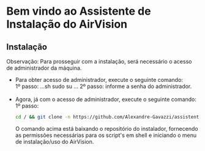 # Bem vindo ao Assistente de Instalação do AirVision

## Instalação

Observação: Para prosseguir com a instalação, será necessário o acesso de administrador da máquina.
 - Para obter acesso de administrador, execute o seguinte comando: <br>
    1º passo:
    ...sh
    sudo su
    ...
    2º passo: informe a senha do administrador. <br> <br>
 - Agora, já com o acesso de administrador, execute o seguinte comando: <br>
    1º passo:
    ```sh
    cd / && git clone -n https://github.com/Alexandre-Gavazzi/assistente-instalacao-sh.git && cd /./assistente-instalacao-sh && git checkout main airvision-install-menu.sh && git checkout main includes && chmod +x airvision-install-menu.sh && chmod +x includes/* && cd /./assistente-instalacao-sh && ./airvision-install-menu.sh
    ```
    O comando acima está baixando o repositório do instalador, fornecendo as permissões necessárias para os script's em shell e iniciando o menu de instalação/uso do AirVision. <br> <br>